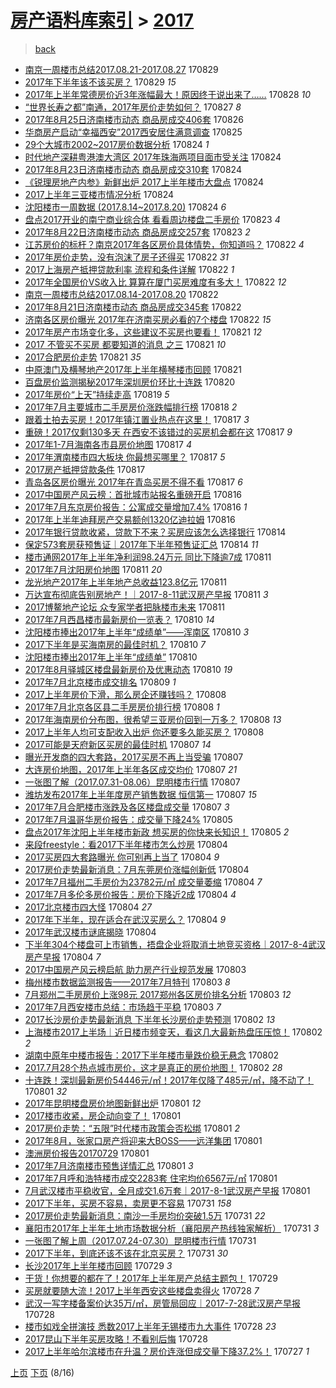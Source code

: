 [房产语料库索引](../../README.md)  > [2017](2017.md)
====
> [back](../README.md)

- [南京一周楼市总结2017.08.21-2017.08.27](http://jkwz.applinzi.com/ittc/7007162882004091921.html#%E5%8D%97%E4%BA%AC%E4%B8%80%E5%91%A8%E6%A5%BC%E5%B8%82%E6%80%BB%E7%BB%932017.08.21-2017.08.27) 170829  
- [2017年下半年该不该买房？](http://jkwz.applinzi.com/ittc/7007141345112884241.html#2017%E5%B9%B4%E4%B8%8B%E5%8D%8A%E5%B9%B4%E8%AF%A5%E4%B8%8D%E8%AF%A5%E4%B9%B0%E6%88%BF%EF%BC%9F) 170829 *15* 
- [2017年上半年常德房价近3年涨幅最大！原因终于说出来了……](http://jkwz.applinzi.com/ittc/7006572970087285777.html#2017%E5%B9%B4%E4%B8%8A%E5%8D%8A%E5%B9%B4%E5%B8%B8%E5%BE%B7%E6%88%BF%E4%BB%B7%E8%BF%913%E5%B9%B4%E6%B6%A8%E5%B9%85%E6%9C%80%E5%A4%A7%EF%BC%81%E5%8E%9F%E5%9B%A0%E7%BB%88%E4%BA%8E%E8%AF%B4%E5%87%BA%E6%9D%A5%E4%BA%86%E2%80%A6%E2%80%A6) 170828 *10* 
- [“世界长寿之都”南通，2017年房价走势如何？](http://jkwz.applinzi.com/ittc/7006609638374769681.html#%E2%80%9C%E4%B8%96%E7%95%8C%E9%95%BF%E5%AF%BF%E4%B9%8B%E9%83%BD%E2%80%9D%E5%8D%97%E9%80%9A%EF%BC%8C2017%E5%B9%B4%E6%88%BF%E4%BB%B7%E8%B5%B0%E5%8A%BF%E5%A6%82%E4%BD%95%EF%BC%9F) 170827 *8* 
- [2017年8月25日济南楼市动态 商品房成交406套](http://jkwz.applinzi.com/ittc/7006040540439905296.html#2017%E5%B9%B48%E6%9C%8825%E6%97%A5%E6%B5%8E%E5%8D%97%E6%A5%BC%E5%B8%82%E5%8A%A8%E6%80%81+%E5%95%86%E5%93%81%E6%88%BF%E6%88%90%E4%BA%A4406%E5%A5%97) 170826  
- [华商房产启动“幸福西安”2017西安居住满意调查](http://jkwz.applinzi.com/ittc/7005674343315801104.html#%E5%8D%8E%E5%95%86%E6%88%BF%E4%BA%A7%E5%90%AF%E5%8A%A8%E2%80%9C%E5%B9%B8%E7%A6%8F%E8%A5%BF%E5%AE%89%E2%80%9D2017%E8%A5%BF%E5%AE%89%E5%B1%85%E4%BD%8F%E6%BB%A1%E6%84%8F%E8%B0%83%E6%9F%A5) 170825  
- [29个大城市2002~2017房价数据分析](http://jkwz.applinzi.com/ittc/7005426566744769553.html#29%E4%B8%AA%E5%A4%A7%E5%9F%8E%E5%B8%822002%7E2017%E6%88%BF%E4%BB%B7%E6%95%B0%E6%8D%AE%E5%88%86%E6%9E%90) 170824 *1* 
- [时代地产深耕粤港澳大湾区 2017年珠海两项目面市受关注](http://jkwz.applinzi.com/ittc/7005381189572232209.html#%E6%97%B6%E4%BB%A3%E5%9C%B0%E4%BA%A7%E6%B7%B1%E8%80%95%E7%B2%A4%E6%B8%AF%E6%BE%B3%E5%A4%A7%E6%B9%BE%E5%8C%BA+2017%E5%B9%B4%E7%8F%A0%E6%B5%B7%E4%B8%A4%E9%A1%B9%E7%9B%AE%E9%9D%A2%E5%B8%82%E5%8F%97%E5%85%B3%E6%B3%A8) 170824  
- [2017年8月23日济南楼市动态 商品房成交310套](http://jkwz.applinzi.com/ittc/7005311771538359313.html#2017%E5%B9%B48%E6%9C%8823%E6%97%A5%E6%B5%8E%E5%8D%97%E6%A5%BC%E5%B8%82%E5%8A%A8%E6%80%81+%E5%95%86%E5%93%81%E6%88%BF%E6%88%90%E4%BA%A4310%E5%A5%97) 170824  
- [《锐理房地产内参》新鲜出炉 2017上半年楼市大盘点](http://jkwz.applinzi.com/ittc/7005298529923499024.html#%E3%80%8A%E9%94%90%E7%90%86%E6%88%BF%E5%9C%B0%E4%BA%A7%E5%86%85%E5%8F%82%E3%80%8B%E6%96%B0%E9%B2%9C%E5%87%BA%E7%82%89+2017%E4%B8%8A%E5%8D%8A%E5%B9%B4%E6%A5%BC%E5%B8%82%E5%A4%A7%E7%9B%98%E7%82%B9) 170824  
- [2017上半年三亚楼市情况分析](http://jkwz.applinzi.com/ittc/7005297978259276817.html#2017%E4%B8%8A%E5%8D%8A%E5%B9%B4%E4%B8%89%E4%BA%9A%E6%A5%BC%E5%B8%82%E6%83%85%E5%86%B5%E5%88%86%E6%9E%90) 170824  
- [沈阳楼市一周数据 (2017.8.14~2017.8.20)](http://jkwz.applinzi.com/ittc/7005286571480450064.html#%E6%B2%88%E9%98%B3%E6%A5%BC%E5%B8%82%E4%B8%80%E5%91%A8%E6%95%B0%E6%8D%AE+%282017.8.14%7E2017.8.20%29) 170824 *6* 
- [盘点2017开业的南宁商业综合体 看看周边楼盘二手房价](http://jkwz.applinzi.com/ittc/7005038913331397648.html#%E7%9B%98%E7%82%B92017%E5%BC%80%E4%B8%9A%E7%9A%84%E5%8D%97%E5%AE%81%E5%95%86%E4%B8%9A%E7%BB%BC%E5%90%88%E4%BD%93+%E7%9C%8B%E7%9C%8B%E5%91%A8%E8%BE%B9%E6%A5%BC%E7%9B%98%E4%BA%8C%E6%89%8B%E6%88%BF%E4%BB%B7) 170823 *4* 
- [2017年8月22日济南楼市动态 商品房成交257套](http://jkwz.applinzi.com/ittc/7004930329092293649.html#2017%E5%B9%B48%E6%9C%8822%E6%97%A5%E6%B5%8E%E5%8D%97%E6%A5%BC%E5%B8%82%E5%8A%A8%E6%80%81+%E5%95%86%E5%93%81%E6%88%BF%E6%88%90%E4%BA%A4257%E5%A5%97) 170823 *2* 
- [江苏房价的标杆？南京2017年各区房价具体情势，你知道吗？](http://jkwz.applinzi.com/ittc/7004778229553169424.html#%E6%B1%9F%E8%8B%8F%E6%88%BF%E4%BB%B7%E7%9A%84%E6%A0%87%E6%9D%86%EF%BC%9F%E5%8D%97%E4%BA%AC2017%E5%B9%B4%E5%90%84%E5%8C%BA%E6%88%BF%E4%BB%B7%E5%85%B7%E4%BD%93%E6%83%85%E5%8A%BF%EF%BC%8C%E4%BD%A0%E7%9F%A5%E9%81%93%E5%90%97%EF%BC%9F) 170822 *4* 
- [2017年房价走势，没有泡沫了房子还得买](http://jkwz.applinzi.com/ittc/7004645771289560080.html#2017%E5%B9%B4%E6%88%BF%E4%BB%B7%E8%B5%B0%E5%8A%BF%EF%BC%8C%E6%B2%A1%E6%9C%89%E6%B3%A1%E6%B2%AB%E4%BA%86%E6%88%BF%E5%AD%90%E8%BF%98%E5%BE%97%E4%B9%B0) 170822 *31* 
- [2017上海房产抵押贷款利率 流程和条件详解](http://jkwz.applinzi.com/ittc/7004637510259704849.html#2017%E4%B8%8A%E6%B5%B7%E6%88%BF%E4%BA%A7%E6%8A%B5%E6%8A%BC%E8%B4%B7%E6%AC%BE%E5%88%A9%E7%8E%87+%E6%B5%81%E7%A8%8B%E5%92%8C%E6%9D%A1%E4%BB%B6%E8%AF%A6%E8%A7%A3) 170822 *1* 
- [2017年全国房价VS收入比 算算在厦门买房难度有多大！](http://jkwz.applinzi.com/ittc/7004634562880341008.html#2017%E5%B9%B4%E5%85%A8%E5%9B%BD%E6%88%BF%E4%BB%B7VS%E6%94%B6%E5%85%A5%E6%AF%94+%E7%AE%97%E7%AE%97%E5%9C%A8%E5%8E%A6%E9%97%A8%E4%B9%B0%E6%88%BF%E9%9A%BE%E5%BA%A6%E6%9C%89%E5%A4%9A%E5%A4%A7%EF%BC%81) 170822 *12* 
- [南京一周楼市总结2017.08.14-2017.08.20](http://jkwz.applinzi.com/ittc/7004563771820082193.html#%E5%8D%97%E4%BA%AC%E4%B8%80%E5%91%A8%E6%A5%BC%E5%B8%82%E6%80%BB%E7%BB%932017.08.14-2017.08.20) 170822  
- [2017年8月21日济南楼市动态 商品房成交345套](http://jkwz.applinzi.com/ittc/7004552253036561424.html#2017%E5%B9%B48%E6%9C%8821%E6%97%A5%E6%B5%8E%E5%8D%97%E6%A5%BC%E5%B8%82%E5%8A%A8%E6%80%81+%E5%95%86%E5%93%81%E6%88%BF%E6%88%90%E4%BA%A4345%E5%A5%97) 170822  
- [济南各区房价曝光 2017年在济南买房必看的7个楼盘](http://jkwz.applinzi.com/ittc/7004417176726144017.html#%E6%B5%8E%E5%8D%97%E5%90%84%E5%8C%BA%E6%88%BF%E4%BB%B7%E6%9B%9D%E5%85%89+2017%E5%B9%B4%E5%9C%A8%E6%B5%8E%E5%8D%97%E4%B9%B0%E6%88%BF%E5%BF%85%E7%9C%8B%E7%9A%847%E4%B8%AA%E6%A5%BC%E7%9B%98) 170822 *15* 
- [2017年房产市场变化多，这些建议不买房也要看！](http://jkwz.applinzi.com/ittc/7004318289122296848.html#2017%E5%B9%B4%E6%88%BF%E4%BA%A7%E5%B8%82%E5%9C%BA%E5%8F%98%E5%8C%96%E5%A4%9A%EF%BC%8C%E8%BF%99%E4%BA%9B%E5%BB%BA%E8%AE%AE%E4%B8%8D%E4%B9%B0%E6%88%BF%E4%B9%9F%E8%A6%81%E7%9C%8B%EF%BC%81) 170821 *12* 
- [2017 不管买不买房 都要知道的消息 之三](http://jkwz.applinzi.com/ittc/7004306619691959313.html#2017+%E4%B8%8D%E7%AE%A1%E4%B9%B0%E4%B8%8D%E4%B9%B0%E6%88%BF+%E9%83%BD%E8%A6%81%E7%9F%A5%E9%81%93%E7%9A%84%E6%B6%88%E6%81%AF+%E4%B9%8B%E4%B8%89) 170821 *10* 
- [2017合肥房价走势](http://jkwz.applinzi.com/ittc/7004238021707432976.html#2017%E5%90%88%E8%82%A5%E6%88%BF%E4%BB%B7%E8%B5%B0%E5%8A%BF) 170821 *35* 
- [中原澳门及横琴地产2017年上半年横琴楼市回顾](http://jkwz.applinzi.com/ittc/7004208614334792720.html#%E4%B8%AD%E5%8E%9F%E6%BE%B3%E9%97%A8%E5%8F%8A%E6%A8%AA%E7%90%B4%E5%9C%B0%E4%BA%A72017%E5%B9%B4%E4%B8%8A%E5%8D%8A%E5%B9%B4%E6%A8%AA%E7%90%B4%E6%A5%BC%E5%B8%82%E5%9B%9E%E9%A1%BE) 170821  
- [百盘房价监测揭秘2017年深圳房价环比十连跌](http://jkwz.applinzi.com/ittc/7003843127969055760.html#%E7%99%BE%E7%9B%98%E6%88%BF%E4%BB%B7%E7%9B%91%E6%B5%8B%E6%8F%AD%E7%A7%982017%E5%B9%B4%E6%B7%B1%E5%9C%B3%E6%88%BF%E4%BB%B7%E7%8E%AF%E6%AF%94%E5%8D%81%E8%BF%9E%E8%B7%8C) 170820  
- [2017年房价“上天”持续走高](http://jkwz.applinzi.com/ittc/7003529264023208976.html#2017%E5%B9%B4%E6%88%BF%E4%BB%B7%E2%80%9C%E4%B8%8A%E5%A4%A9%E2%80%9D%E6%8C%81%E7%BB%AD%E8%B5%B0%E9%AB%98) 170819 *5* 
- [2017年7月主要城市二手房房价涨跌幅排行榜](http://jkwz.applinzi.com/ittc/7003107964419048465.html#2017%E5%B9%B47%E6%9C%88%E4%B8%BB%E8%A6%81%E5%9F%8E%E5%B8%82%E4%BA%8C%E6%89%8B%E6%88%BF%E6%88%BF%E4%BB%B7%E6%B6%A8%E8%B7%8C%E5%B9%85%E6%8E%92%E8%A1%8C%E6%A6%9C) 170818 *2* 
- [跟着土拍去买房！2017年镇江置业热点在这里！](http://jkwz.applinzi.com/ittc/7002824520141112337.html#%E8%B7%9F%E7%9D%80%E5%9C%9F%E6%8B%8D%E5%8E%BB%E4%B9%B0%E6%88%BF%EF%BC%812017%E5%B9%B4%E9%95%87%E6%B1%9F%E7%BD%AE%E4%B8%9A%E7%83%AD%E7%82%B9%E5%9C%A8%E8%BF%99%E9%87%8C%EF%BC%81) 170817 *3* 
- [重磅！2017仅剩130多天 在西安不该错过的买房机会都在这](http://jkwz.applinzi.com/ittc/7002820456238040080.html#%E9%87%8D%E7%A3%85%EF%BC%812017%E4%BB%85%E5%89%A9130%E5%A4%9A%E5%A4%A9+%E5%9C%A8%E8%A5%BF%E5%AE%89%E4%B8%8D%E8%AF%A5%E9%94%99%E8%BF%87%E7%9A%84%E4%B9%B0%E6%88%BF%E6%9C%BA%E4%BC%9A%E9%83%BD%E5%9C%A8%E8%BF%99) 170817 *9* 
- [2017年1-7月海南各市县房价地图](http://jkwz.applinzi.com/ittc/7002796740061955088.html#2017%E5%B9%B41-7%E6%9C%88%E6%B5%B7%E5%8D%97%E5%90%84%E5%B8%82%E5%8E%BF%E6%88%BF%E4%BB%B7%E5%9C%B0%E5%9B%BE) 170817 *4* 
- [2017年渭南楼市四大板块 你最想买哪里？](http://jkwz.applinzi.com/ittc/7002796742591120400.html#2017%E5%B9%B4%E6%B8%AD%E5%8D%97%E6%A5%BC%E5%B8%82%E5%9B%9B%E5%A4%A7%E6%9D%BF%E5%9D%97+%E4%BD%A0%E6%9C%80%E6%83%B3%E4%B9%B0%E5%93%AA%E9%87%8C%EF%BC%9F) 170817 *5* 
- [2017房产抵押贷款条件](http://jkwz.applinzi.com/ittc/7002703805517661200.html#2017%E6%88%BF%E4%BA%A7%E6%8A%B5%E6%8A%BC%E8%B4%B7%E6%AC%BE%E6%9D%A1%E4%BB%B6) 170817  
- [青岛各区房价曝光 2017年在青岛买房不得不看](http://jkwz.applinzi.com/ittc/7002554944794919952.html#%E9%9D%92%E5%B2%9B%E5%90%84%E5%8C%BA%E6%88%BF%E4%BB%B7%E6%9B%9D%E5%85%89+2017%E5%B9%B4%E5%9C%A8%E9%9D%92%E5%B2%9B%E4%B9%B0%E6%88%BF%E4%B8%8D%E5%BE%97%E4%B8%8D%E7%9C%8B) 170817 *6* 
- [2017中国房产风云榜：首批城市站报名重磅开启](http://jkwz.applinzi.com/ittc/7002421075760382992.html#2017%E4%B8%AD%E5%9B%BD%E6%88%BF%E4%BA%A7%E9%A3%8E%E4%BA%91%E6%A6%9C%EF%BC%9A%E9%A6%96%E6%89%B9%E5%9F%8E%E5%B8%82%E7%AB%99%E6%8A%A5%E5%90%8D%E9%87%8D%E7%A3%85%E5%BC%80%E5%90%AF) 170816  
- [2017年7月东京房价报告：公寓成交量增加7.4%](http://jkwz.applinzi.com/ittc/7002417335586259985.html#2017%E5%B9%B47%E6%9C%88%E4%B8%9C%E4%BA%AC%E6%88%BF%E4%BB%B7%E6%8A%A5%E5%91%8A%EF%BC%9A%E5%85%AC%E5%AF%93%E6%88%90%E4%BA%A4%E9%87%8F%E5%A2%9E%E5%8A%A07.4%25) 170816 *1* 
- [2017年上半年迪拜房产交易额创1320亿迪拉姆](http://jkwz.applinzi.com/ittc/7002361617889887249.html#2017%E5%B9%B4%E4%B8%8A%E5%8D%8A%E5%B9%B4%E8%BF%AA%E6%8B%9C%E6%88%BF%E4%BA%A7%E4%BA%A4%E6%98%93%E9%A2%9D%E5%88%9B1320%E4%BA%BF%E8%BF%AA%E6%8B%89%E5%A7%86) 170816  
- [2017年银行贷款收紧，贷款下不来？买房应该怎么选择银行](http://jkwz.applinzi.com/ittc/7001717391271396368.html#2017%E5%B9%B4%E9%93%B6%E8%A1%8C%E8%B4%B7%E6%AC%BE%E6%94%B6%E7%B4%A7%EF%BC%8C%E8%B4%B7%E6%AC%BE%E4%B8%8B%E4%B8%8D%E6%9D%A5%EF%BC%9F%E4%B9%B0%E6%88%BF%E5%BA%94%E8%AF%A5%E6%80%8E%E4%B9%88%E9%80%89%E6%8B%A9%E9%93%B6%E8%A1%8C) 170814  
- [保定573套房获预售证｜2017年下半年预售证汇总](http://jkwz.applinzi.com/ittc/7001617023984206864.html#%E4%BF%9D%E5%AE%9A573%E5%A5%97%E6%88%BF%E8%8E%B7%E9%A2%84%E5%94%AE%E8%AF%81%EF%BD%9C2017%E5%B9%B4%E4%B8%8B%E5%8D%8A%E5%B9%B4%E9%A2%84%E5%94%AE%E8%AF%81%E6%B1%87%E6%80%BB) 170814 *11* 
- [楼市通网2017年上半年净利润98.24万元 同比下降逾7成](http://jkwz.applinzi.com/ittc/7000586086123062288.html#%E6%A5%BC%E5%B8%82%E9%80%9A%E7%BD%912017%E5%B9%B4%E4%B8%8A%E5%8D%8A%E5%B9%B4%E5%87%80%E5%88%A9%E6%B6%A698.24%E4%B8%87%E5%85%83+%E5%90%8C%E6%AF%94%E4%B8%8B%E9%99%8D%E9%80%BE7%E6%88%90) 170811  
- [2017年7月沈阳房价地图](http://jkwz.applinzi.com/ittc/7000583247002862609.html#2017%E5%B9%B47%E6%9C%88%E6%B2%88%E9%98%B3%E6%88%BF%E4%BB%B7%E5%9C%B0%E5%9B%BE) 170811 *20* 
- [龙光地产2017年上半年地产总收益123.8亿元](http://jkwz.applinzi.com/ittc/7000567479628465168.html#%E9%BE%99%E5%85%89%E5%9C%B0%E4%BA%A72017%E5%B9%B4%E4%B8%8A%E5%8D%8A%E5%B9%B4%E5%9C%B0%E4%BA%A7%E6%80%BB%E6%94%B6%E7%9B%8A123.8%E4%BA%BF%E5%85%83) 170811  
- [万达宣布彻底告别房地产！｜2017-8-11武汉房产早报](http://jkwz.applinzi.com/ittc/7000460984156947473.html#%E4%B8%87%E8%BE%BE%E5%AE%A3%E5%B8%83%E5%BD%BB%E5%BA%95%E5%91%8A%E5%88%AB%E6%88%BF%E5%9C%B0%E4%BA%A7%EF%BC%81%EF%BD%9C2017-8-11%E6%AD%A6%E6%B1%89%E6%88%BF%E4%BA%A7%E6%97%A9%E6%8A%A5) 170811 *3* 
- [2017博鳌地产论坛 众专家学者把脉楼市未来](http://jkwz.applinzi.com/ittc/7000356384733135888.html#2017%E5%8D%9A%E9%B3%8C%E5%9C%B0%E4%BA%A7%E8%AE%BA%E5%9D%9B+%E4%BC%97%E4%B8%93%E5%AE%B6%E5%AD%A6%E8%80%85%E6%8A%8A%E8%84%89%E6%A5%BC%E5%B8%82%E6%9C%AA%E6%9D%A5) 170811  
- [2017年7月西昌楼市最新房价一览表？](http://jkwz.applinzi.com/ittc/7000304643744465936.html#2017%E5%B9%B47%E6%9C%88%E8%A5%BF%E6%98%8C%E6%A5%BC%E5%B8%82%E6%9C%80%E6%96%B0%E6%88%BF%E4%BB%B7%E4%B8%80%E8%A7%88%E8%A1%A8%EF%BC%9F) 170810 *14* 
- [沈阳楼市捧出2017年上半年“成绩单”——浑南区](http://jkwz.applinzi.com/ittc/7000231228559852560.html#%E6%B2%88%E9%98%B3%E6%A5%BC%E5%B8%82%E6%8D%A7%E5%87%BA2017%E5%B9%B4%E4%B8%8A%E5%8D%8A%E5%B9%B4%E2%80%9C%E6%88%90%E7%BB%A9%E5%8D%95%E2%80%9D%E2%80%94%E2%80%94%E6%B5%91%E5%8D%97%E5%8C%BA) 170810 *3* 
- [2017下半年是买海南房的最佳时机？](http://jkwz.applinzi.com/ittc/7000102975086003217.html#2017%E4%B8%8B%E5%8D%8A%E5%B9%B4%E6%98%AF%E4%B9%B0%E6%B5%B7%E5%8D%97%E6%88%BF%E7%9A%84%E6%9C%80%E4%BD%B3%E6%97%B6%E6%9C%BA%EF%BC%9F) 170810 *7* 
- [沈阳楼市捧出2017年上半年“成绩单”](http://jkwz.applinzi.com/ittc/7000089679846966289.html#%E6%B2%88%E9%98%B3%E6%A5%BC%E5%B8%82%E6%8D%A7%E5%87%BA2017%E5%B9%B4%E4%B8%8A%E5%8D%8A%E5%B9%B4%E2%80%9C%E6%88%90%E7%BB%A9%E5%8D%95%E2%80%9D) 170810  
- [2017年8月驿城区楼盘最新房价及优惠动态](http://jkwz.applinzi.com/ittc/7000084476779299856.html#2017%E5%B9%B48%E6%9C%88%E9%A9%BF%E5%9F%8E%E5%8C%BA%E6%A5%BC%E7%9B%98%E6%9C%80%E6%96%B0%E6%88%BF%E4%BB%B7%E5%8F%8A%E4%BC%98%E6%83%A0%E5%8A%A8%E6%80%81) 170810 *19* 
- [2017年7月北京楼市成交排名](http://jkwz.applinzi.com/ittc/6999845888053478417.html#2017%E5%B9%B47%E6%9C%88%E5%8C%97%E4%BA%AC%E6%A5%BC%E5%B8%82%E6%88%90%E4%BA%A4%E6%8E%92%E5%90%8D) 170809 *1* 
- [2017上半年房价下滑，那么房企还赚钱吗？](http://jkwz.applinzi.com/ittc/6999483503585264657.html#2017%E4%B8%8A%E5%8D%8A%E5%B9%B4%E6%88%BF%E4%BB%B7%E4%B8%8B%E6%BB%91%EF%BC%8C%E9%82%A3%E4%B9%88%E6%88%BF%E4%BC%81%E8%BF%98%E8%B5%9A%E9%92%B1%E5%90%97%EF%BC%9F) 170808  
- [2017年7月北京各区县二手房房价排行榜](http://jkwz.applinzi.com/ittc/6999470338453554193.html#2017%E5%B9%B47%E6%9C%88%E5%8C%97%E4%BA%AC%E5%90%84%E5%8C%BA%E5%8E%BF%E4%BA%8C%E6%89%8B%E6%88%BF%E6%88%BF%E4%BB%B7%E6%8E%92%E8%A1%8C%E6%A6%9C) 170808 *1* 
- [2017年海南房价分布图，很希望三亚房价回到一万多？](http://jkwz.applinzi.com/ittc/6999462740966769681.html#2017%E5%B9%B4%E6%B5%B7%E5%8D%97%E6%88%BF%E4%BB%B7%E5%88%86%E5%B8%83%E5%9B%BE%EF%BC%8C%E5%BE%88%E5%B8%8C%E6%9C%9B%E4%B8%89%E4%BA%9A%E6%88%BF%E4%BB%B7%E5%9B%9E%E5%88%B0%E4%B8%80%E4%B8%87%E5%A4%9A%EF%BC%9F) 170808 *13* 
- [2017上半年人均可支配收入出炉 你还要多久能买房？](http://jkwz.applinzi.com/ittc/6999437596093318160.html#2017%E4%B8%8A%E5%8D%8A%E5%B9%B4%E4%BA%BA%E5%9D%87%E5%8F%AF%E6%94%AF%E9%85%8D%E6%94%B6%E5%85%A5%E5%87%BA%E7%82%89+%E4%BD%A0%E8%BF%98%E8%A6%81%E5%A4%9A%E4%B9%85%E8%83%BD%E4%B9%B0%E6%88%BF%EF%BC%9F) 170808  
- [2017可能是天府新区买房的最佳时机](http://jkwz.applinzi.com/ittc/6999188259564160017.html#2017%E5%8F%AF%E8%83%BD%E6%98%AF%E5%A4%A9%E5%BA%9C%E6%96%B0%E5%8C%BA%E4%B9%B0%E6%88%BF%E7%9A%84%E6%9C%80%E4%BD%B3%E6%97%B6%E6%9C%BA) 170807 *14* 
- [曝光开发商的四大套路，2017买房不再上当受骗](http://jkwz.applinzi.com/ittc/6999104934807864336.html#%E6%9B%9D%E5%85%89%E5%BC%80%E5%8F%91%E5%95%86%E7%9A%84%E5%9B%9B%E5%A4%A7%E5%A5%97%E8%B7%AF%EF%BC%8C2017%E4%B9%B0%E6%88%BF%E4%B8%8D%E5%86%8D%E4%B8%8A%E5%BD%93%E5%8F%97%E9%AA%97) 170807  
- [大连房价地图，2017年上半年各区成交均价](http://jkwz.applinzi.com/ittc/6999098481510450192.html#%E5%A4%A7%E8%BF%9E%E6%88%BF%E4%BB%B7%E5%9C%B0%E5%9B%BE%EF%BC%8C2017%E5%B9%B4%E4%B8%8A%E5%8D%8A%E5%B9%B4%E5%90%84%E5%8C%BA%E6%88%90%E4%BA%A4%E5%9D%87%E4%BB%B7) 170807 *21* 
- [一张图了解（2017.07.31-08.06）昆明楼市行情](http://jkwz.applinzi.com/ittc/6999095418980664337.html#%E4%B8%80%E5%BC%A0%E5%9B%BE%E4%BA%86%E8%A7%A3%EF%BC%882017.07.31-08.06%EF%BC%89%E6%98%86%E6%98%8E%E6%A5%BC%E5%B8%82%E8%A1%8C%E6%83%85) 170807  
- [潍坊发布2017年上半年度房产销售数据 恒信第一](http://jkwz.applinzi.com/ittc/6999090208241632272.html#%E6%BD%8D%E5%9D%8A%E5%8F%91%E5%B8%832017%E5%B9%B4%E4%B8%8A%E5%8D%8A%E5%B9%B4%E5%BA%A6%E6%88%BF%E4%BA%A7%E9%94%80%E5%94%AE%E6%95%B0%E6%8D%AE+%E6%81%92%E4%BF%A1%E7%AC%AC%E4%B8%80) 170807 *15* 
- [2017年7月合肥楼市涨跌及各区楼盘成交量](http://jkwz.applinzi.com/ittc/6999048602931168273.html#2017%E5%B9%B47%E6%9C%88%E5%90%88%E8%82%A5%E6%A5%BC%E5%B8%82%E6%B6%A8%E8%B7%8C%E5%8F%8A%E5%90%84%E5%8C%BA%E6%A5%BC%E7%9B%98%E6%88%90%E4%BA%A4%E9%87%8F) 170807 *3* 
- [2017年7月温哥华房价报告：成交量下降24%](http://jkwz.applinzi.com/ittc/6998354885349999632.html#2017%E5%B9%B47%E6%9C%88%E6%B8%A9%E5%93%A5%E5%8D%8E%E6%88%BF%E4%BB%B7%E6%8A%A5%E5%91%8A%EF%BC%9A%E6%88%90%E4%BA%A4%E9%87%8F%E4%B8%8B%E9%99%8D24%25) 170805  
- [盘点2017年沈阳上半年楼市新政 想买房的你快来长知识！](http://jkwz.applinzi.com/ittc/6998262184621376528.html#%E7%9B%98%E7%82%B92017%E5%B9%B4%E6%B2%88%E9%98%B3%E4%B8%8A%E5%8D%8A%E5%B9%B4%E6%A5%BC%E5%B8%82%E6%96%B0%E6%94%BF+%E6%83%B3%E4%B9%B0%E6%88%BF%E7%9A%84%E4%BD%A0%E5%BF%AB%E6%9D%A5%E9%95%BF%E7%9F%A5%E8%AF%86%EF%BC%81) 170805 *2* 
- [来段freestyle：看2017下半年楼市怎么炒房](http://jkwz.applinzi.com/ittc/6998004770957427729.html#%E6%9D%A5%E6%AE%B5freestyle%EF%BC%9A%E7%9C%8B2017%E4%B8%8B%E5%8D%8A%E5%B9%B4%E6%A5%BC%E5%B8%82%E6%80%8E%E4%B9%88%E7%82%92%E6%88%BF) 170804  
- [2017买房四大套路曝光 你可别再上当了](http://jkwz.applinzi.com/ittc/6997996980192936976.html#2017%E4%B9%B0%E6%88%BF%E5%9B%9B%E5%A4%A7%E5%A5%97%E8%B7%AF%E6%9B%9D%E5%85%89+%E4%BD%A0%E5%8F%AF%E5%88%AB%E5%86%8D%E4%B8%8A%E5%BD%93%E4%BA%86) 170804 *9* 
- [2017房价走势最新消息：7月东莞房价涨幅创新低](http://jkwz.applinzi.com/ittc/6997964448143508496.html#2017%E6%88%BF%E4%BB%B7%E8%B5%B0%E5%8A%BF%E6%9C%80%E6%96%B0%E6%B6%88%E6%81%AF%EF%BC%9A7%E6%9C%88%E4%B8%9C%E8%8E%9E%E6%88%BF%E4%BB%B7%E6%B6%A8%E5%B9%85%E5%88%9B%E6%96%B0%E4%BD%8E) 170804  
- [2017年7月福州二手房价为23782元/㎡ 成交量萎缩](http://jkwz.applinzi.com/ittc/6997942421345010704.html#2017%E5%B9%B47%E6%9C%88%E7%A6%8F%E5%B7%9E%E4%BA%8C%E6%89%8B%E6%88%BF%E4%BB%B7%E4%B8%BA23782%E5%85%83%2F%E3%8E%A1+%E6%88%90%E4%BA%A4%E9%87%8F%E8%90%8E%E7%BC%A9) 170804 *7* 
- [2017年7月多伦多房价报告：房价下降近2成](http://jkwz.applinzi.com/ittc/6997919941318411280.html#2017%E5%B9%B47%E6%9C%88%E5%A4%9A%E4%BC%A6%E5%A4%9A%E6%88%BF%E4%BB%B7%E6%8A%A5%E5%91%8A%EF%BC%9A%E6%88%BF%E4%BB%B7%E4%B8%8B%E9%99%8D%E8%BF%912%E6%88%90) 170804 *4* 
- [2017北京楼市四大怪](http://jkwz.applinzi.com/ittc/6997901742099137553.html#2017%E5%8C%97%E4%BA%AC%E6%A5%BC%E5%B8%82%E5%9B%9B%E5%A4%A7%E6%80%AA) 170804 *27* 
- [2017年下半年，现在适合在武汉买房么？](http://jkwz.applinzi.com/ittc/6997893493195015185.html#2017%E5%B9%B4%E4%B8%8B%E5%8D%8A%E5%B9%B4%EF%BC%8C%E7%8E%B0%E5%9C%A8%E9%80%82%E5%90%88%E5%9C%A8%E6%AD%A6%E6%B1%89%E4%B9%B0%E6%88%BF%E4%B9%88%EF%BC%9F) 170804 *9* 
- [2017年武汉楼市谜底揭晓](http://jkwz.applinzi.com/ittc/6997878320979772432.html#2017%E5%B9%B4%E6%AD%A6%E6%B1%89%E6%A5%BC%E5%B8%82%E8%B0%9C%E5%BA%95%E6%8F%AD%E6%99%93) 170804  
- [下半年304个楼盘可上市销售，捂盘企业将取消土地竞买资格｜2017-8-4武汉房产早报](http://jkwz.applinzi.com/ittc/6997862951426720784.html#%E4%B8%8B%E5%8D%8A%E5%B9%B4304%E4%B8%AA%E6%A5%BC%E7%9B%98%E5%8F%AF%E4%B8%8A%E5%B8%82%E9%94%80%E5%94%AE%EF%BC%8C%E6%8D%82%E7%9B%98%E4%BC%81%E4%B8%9A%E5%B0%86%E5%8F%96%E6%B6%88%E5%9C%9F%E5%9C%B0%E7%AB%9E%E4%B9%B0%E8%B5%84%E6%A0%BC%EF%BD%9C2017-8-4%E6%AD%A6%E6%B1%89%E6%88%BF%E4%BA%A7%E6%97%A9%E6%8A%A5) 170804 *7* 
- [2017中国房产风云榜启航 助力房产行业规范发展](http://jkwz.applinzi.com/ittc/6997677154983478289.html#2017%E4%B8%AD%E5%9B%BD%E6%88%BF%E4%BA%A7%E9%A3%8E%E4%BA%91%E6%A6%9C%E5%90%AF%E8%88%AA+%E5%8A%A9%E5%8A%9B%E6%88%BF%E4%BA%A7%E8%A1%8C%E4%B8%9A%E8%A7%84%E8%8C%83%E5%8F%91%E5%B1%95) 170803  
- [梅州楼市数据监测报告——2017年7月特刊](http://jkwz.applinzi.com/ittc/6997589387083514896.html#%E6%A2%85%E5%B7%9E%E6%A5%BC%E5%B8%82%E6%95%B0%E6%8D%AE%E7%9B%91%E6%B5%8B%E6%8A%A5%E5%91%8A%E2%80%94%E2%80%942017%E5%B9%B47%E6%9C%88%E7%89%B9%E5%88%8A) 170803 *8* 
- [7月郑州二手房房价上涨98元 2017郑州各区房价排名分析](http://jkwz.applinzi.com/ittc/6997532909630915600.html#7%E6%9C%88%E9%83%91%E5%B7%9E%E4%BA%8C%E6%89%8B%E6%88%BF%E6%88%BF%E4%BB%B7%E4%B8%8A%E6%B6%A898%E5%85%83+2017%E9%83%91%E5%B7%9E%E5%90%84%E5%8C%BA%E6%88%BF%E4%BB%B7%E6%8E%92%E5%90%8D%E5%88%86%E6%9E%90) 170803 *12* 
- [2017年7月西安楼市总结：市场趋于平稳](http://jkwz.applinzi.com/ittc/6997521854846469136.html#2017%E5%B9%B47%E6%9C%88%E8%A5%BF%E5%AE%89%E6%A5%BC%E5%B8%82%E6%80%BB%E7%BB%93%EF%BC%9A%E5%B8%82%E5%9C%BA%E8%B6%8B%E4%BA%8E%E5%B9%B3%E7%A8%B3) 170803 *7* 
- [2017长沙房价走势最新消息 下半年长沙房价走势预测](http://jkwz.applinzi.com/ittc/6997337048418354192.html#2017%E9%95%BF%E6%B2%99%E6%88%BF%E4%BB%B7%E8%B5%B0%E5%8A%BF%E6%9C%80%E6%96%B0%E6%B6%88%E6%81%AF+%E4%B8%8B%E5%8D%8A%E5%B9%B4%E9%95%BF%E6%B2%99%E6%88%BF%E4%BB%B7%E8%B5%B0%E5%8A%BF%E9%A2%84%E6%B5%8B) 170802 *13* 
- [上海楼市2017上半场｜近日楼市频变天，看这几大最新热盘压压惊！](http://jkwz.applinzi.com/ittc/6997301524081148945.html#%E4%B8%8A%E6%B5%B7%E6%A5%BC%E5%B8%822017%E4%B8%8A%E5%8D%8A%E5%9C%BA%EF%BD%9C%E8%BF%91%E6%97%A5%E6%A5%BC%E5%B8%82%E9%A2%91%E5%8F%98%E5%A4%A9%EF%BC%8C%E7%9C%8B%E8%BF%99%E5%87%A0%E5%A4%A7%E6%9C%80%E6%96%B0%E7%83%AD%E7%9B%98%E5%8E%8B%E5%8E%8B%E6%83%8A%EF%BC%81) 170802 *2* 
- [湖南中原年中楼市报告：2017下半年楼市量跌价稳无悬念](http://jkwz.applinzi.com/ittc/6997239619220145168.html#%E6%B9%96%E5%8D%97%E4%B8%AD%E5%8E%9F%E5%B9%B4%E4%B8%AD%E6%A5%BC%E5%B8%82%E6%8A%A5%E5%91%8A%EF%BC%9A2017%E4%B8%8B%E5%8D%8A%E5%B9%B4%E6%A5%BC%E5%B8%82%E9%87%8F%E8%B7%8C%E4%BB%B7%E7%A8%B3%E6%97%A0%E6%82%AC%E5%BF%B5) 170802  
- [2017.7月28个热点城市房价，这才是真正的房价地图！](http://jkwz.applinzi.com/ittc/6997149185865155601.html#2017.7%E6%9C%8828%E4%B8%AA%E7%83%AD%E7%82%B9%E5%9F%8E%E5%B8%82%E6%88%BF%E4%BB%B7%EF%BC%8C%E8%BF%99%E6%89%8D%E6%98%AF%E7%9C%9F%E6%AD%A3%E7%9A%84%E6%88%BF%E4%BB%B7%E5%9C%B0%E5%9B%BE%EF%BC%81) 170802 *28* 
- [十连跌！深圳最新房价54446元/㎡！2017年仅降了485元/㎡，降不动了！](http://jkwz.applinzi.com/ittc/6996930075210286096.html#%E5%8D%81%E8%BF%9E%E8%B7%8C%EF%BC%81%E6%B7%B1%E5%9C%B3%E6%9C%80%E6%96%B0%E6%88%BF%E4%BB%B754446%E5%85%83%2F%E3%8E%A1%EF%BC%812017%E5%B9%B4%E4%BB%85%E9%99%8D%E4%BA%86485%E5%85%83%2F%E3%8E%A1%EF%BC%8C%E9%99%8D%E4%B8%8D%E5%8A%A8%E4%BA%86%EF%BC%81) 170801 *32* 
- [2017年昆明楼盘房价地图新鲜出炉](http://jkwz.applinzi.com/ittc/6996887522645640208.html#2017%E5%B9%B4%E6%98%86%E6%98%8E%E6%A5%BC%E7%9B%98%E6%88%BF%E4%BB%B7%E5%9C%B0%E5%9B%BE%E6%96%B0%E9%B2%9C%E5%87%BA%E7%82%89) 170801 *12* 
- [2017楼市收紧，房企动向变了！](http://jkwz.applinzi.com/ittc/6996861123033564176.html#2017%E6%A5%BC%E5%B8%82%E6%94%B6%E7%B4%A7%EF%BC%8C%E6%88%BF%E4%BC%81%E5%8A%A8%E5%90%91%E5%8F%98%E4%BA%86%EF%BC%81) 170801  
- [2017房价走势：“五限”时代楼市政策会否松绑](http://jkwz.applinzi.com/ittc/6996856261554209809.html#2017%E6%88%BF%E4%BB%B7%E8%B5%B0%E5%8A%BF%EF%BC%9A%E2%80%9C%E4%BA%94%E9%99%90%E2%80%9D%E6%97%B6%E4%BB%A3%E6%A5%BC%E5%B8%82%E6%94%BF%E7%AD%96%E4%BC%9A%E5%90%A6%E6%9D%BE%E7%BB%91) 170801 *2* 
- [2017年8月，张家口房产将迎来大BOSS——远洋集团](http://jkwz.applinzi.com/ittc/6996795328878347281.html#2017%E5%B9%B48%E6%9C%88%EF%BC%8C%E5%BC%A0%E5%AE%B6%E5%8F%A3%E6%88%BF%E4%BA%A7%E5%B0%86%E8%BF%8E%E6%9D%A5%E5%A4%A7BOSS%E2%80%94%E2%80%94%E8%BF%9C%E6%B4%8B%E9%9B%86%E5%9B%A2) 170801  
- [澳洲房价报告20170729](http://jkwz.applinzi.com/ittc/6996786922306143248.html#%E6%BE%B3%E6%B4%B2%E6%88%BF%E4%BB%B7%E6%8A%A5%E5%91%8A20170729) 170801  
- [2017年7月济南楼市预售详情汇总](http://jkwz.applinzi.com/ittc/6996778730197091345.html#2017%E5%B9%B47%E6%9C%88%E6%B5%8E%E5%8D%97%E6%A5%BC%E5%B8%82%E9%A2%84%E5%94%AE%E8%AF%A6%E6%83%85%E6%B1%87%E6%80%BB) 170801 *3* 
- [2017年7月呼和浩特楼市成交2283套 住宅均价6567元/㎡](http://jkwz.applinzi.com/ittc/6996759372771116049.html#2017%E5%B9%B47%E6%9C%88%E5%91%BC%E5%92%8C%E6%B5%A9%E7%89%B9%E6%A5%BC%E5%B8%82%E6%88%90%E4%BA%A42283%E5%A5%97+%E4%BD%8F%E5%AE%85%E5%9D%87%E4%BB%B76567%E5%85%83%2F%E3%8E%A1) 170801  
- [7月武汉楼市平稳收官，全月成交1.6万套｜2017-8-1武汉房产早报](http://jkwz.applinzi.com/ittc/6996753741603406865.html#7%E6%9C%88%E6%AD%A6%E6%B1%89%E6%A5%BC%E5%B8%82%E5%B9%B3%E7%A8%B3%E6%94%B6%E5%AE%98%EF%BC%8C%E5%85%A8%E6%9C%88%E6%88%90%E4%BA%A41.6%E4%B8%87%E5%A5%97%EF%BD%9C2017-8-1%E6%AD%A6%E6%B1%89%E6%88%BF%E4%BA%A7%E6%97%A9%E6%8A%A5) 170801  
- [2017下半年，买房不容易，卖房更不容易](http://jkwz.applinzi.com/ittc/6996532345652642833.html#2017%E4%B8%8B%E5%8D%8A%E5%B9%B4%EF%BC%8C%E4%B9%B0%E6%88%BF%E4%B8%8D%E5%AE%B9%E6%98%93%EF%BC%8C%E5%8D%96%E6%88%BF%E6%9B%B4%E4%B8%8D%E5%AE%B9%E6%98%93) 170731 *158* 
- [2017房价走势最新消息：南沙一手房均价突破1.5万](http://jkwz.applinzi.com/ittc/6996527838768137233.html#2017%E6%88%BF%E4%BB%B7%E8%B5%B0%E5%8A%BF%E6%9C%80%E6%96%B0%E6%B6%88%E6%81%AF%EF%BC%9A%E5%8D%97%E6%B2%99%E4%B8%80%E6%89%8B%E6%88%BF%E5%9D%87%E4%BB%B7%E7%AA%81%E7%A0%B41.5%E4%B8%87) 170731 *22* 
- [襄阳市2017年上半年土地市场数据分析（襄阳房产热线独家解析）](http://jkwz.applinzi.com/ittc/6996491832828363792.html#%E8%A5%84%E9%98%B3%E5%B8%822017%E5%B9%B4%E4%B8%8A%E5%8D%8A%E5%B9%B4%E5%9C%9F%E5%9C%B0%E5%B8%82%E5%9C%BA%E6%95%B0%E6%8D%AE%E5%88%86%E6%9E%90%EF%BC%88%E8%A5%84%E9%98%B3%E6%88%BF%E4%BA%A7%E7%83%AD%E7%BA%BF%E7%8B%AC%E5%AE%B6%E8%A7%A3%E6%9E%90%EF%BC%89) 170731 *3* 
- [一张图了解上周（2017.07.24-07.30）昆明楼市行情](http://jkwz.applinzi.com/ittc/6996474080289883152.html#%E4%B8%80%E5%BC%A0%E5%9B%BE%E4%BA%86%E8%A7%A3%E4%B8%8A%E5%91%A8%EF%BC%882017.07.24-07.30%EF%BC%89%E6%98%86%E6%98%8E%E6%A5%BC%E5%B8%82%E8%A1%8C%E6%83%85) 170731  
- [2017下半年，到底还该不该在北京买房？](http://jkwz.applinzi.com/ittc/6996411526070928401.html#2017%E4%B8%8B%E5%8D%8A%E5%B9%B4%EF%BC%8C%E5%88%B0%E5%BA%95%E8%BF%98%E8%AF%A5%E4%B8%8D%E8%AF%A5%E5%9C%A8%E5%8C%97%E4%BA%AC%E4%B9%B0%E6%88%BF%EF%BC%9F) 170731 *30* 
- [长沙2017年上半年楼市回顾](http://jkwz.applinzi.com/ittc/6995836299884626961.html#%E9%95%BF%E6%B2%992017%E5%B9%B4%E4%B8%8A%E5%8D%8A%E5%B9%B4%E6%A5%BC%E5%B8%82%E5%9B%9E%E9%A1%BE) 170729 *3* 
- [干货！你想要的都在了！2017年上半年房产总结主题包！](http://jkwz.applinzi.com/ittc/6995677660494431249.html#%E5%B9%B2%E8%B4%A7%EF%BC%81%E4%BD%A0%E6%83%B3%E8%A6%81%E7%9A%84%E9%83%BD%E5%9C%A8%E4%BA%86%EF%BC%812017%E5%B9%B4%E4%B8%8A%E5%8D%8A%E5%B9%B4%E6%88%BF%E4%BA%A7%E6%80%BB%E7%BB%93%E4%B8%BB%E9%A2%98%E5%8C%85%EF%BC%81) 170729  
- [买房就要随大流！2017上半年西安这些楼盘卖得火](http://jkwz.applinzi.com/ittc/6995310461627925520.html#%E4%B9%B0%E6%88%BF%E5%B0%B1%E8%A6%81%E9%9A%8F%E5%A4%A7%E6%B5%81%EF%BC%812017%E4%B8%8A%E5%8D%8A%E5%B9%B4%E8%A5%BF%E5%AE%89%E8%BF%99%E4%BA%9B%E6%A5%BC%E7%9B%98%E5%8D%96%E5%BE%97%E7%81%AB) 170728 *7* 
- [武汉一写字楼备案价达35万/㎡，房管局回应｜2017-7-28武汉房产早报](http://jkwz.applinzi.com/ittc/6995267501280461840.html#%E6%AD%A6%E6%B1%89%E4%B8%80%E5%86%99%E5%AD%97%E6%A5%BC%E5%A4%87%E6%A1%88%E4%BB%B7%E8%BE%BE35%E4%B8%87%2F%E3%8E%A1%EF%BC%8C%E6%88%BF%E7%AE%A1%E5%B1%80%E5%9B%9E%E5%BA%94%EF%BD%9C2017-7-28%E6%AD%A6%E6%B1%89%E6%88%BF%E4%BA%A7%E6%97%A9%E6%8A%A5) 170728  
- [楼市如戏全拼演技 悉数2017上半年无锡楼市九大事件](http://jkwz.applinzi.com/ittc/6995263303809762320.html#%E6%A5%BC%E5%B8%82%E5%A6%82%E6%88%8F%E5%85%A8%E6%8B%BC%E6%BC%94%E6%8A%80+%E6%82%89%E6%95%B02017%E4%B8%8A%E5%8D%8A%E5%B9%B4%E6%97%A0%E9%94%A1%E6%A5%BC%E5%B8%82%E4%B9%9D%E5%A4%A7%E4%BA%8B%E4%BB%B6) 170728 *23* 
- [2017昆山下半年买房攻略！不看别后悔](http://jkwz.applinzi.com/ittc/6995240784595780624.html#2017%E6%98%86%E5%B1%B1%E4%B8%8B%E5%8D%8A%E5%B9%B4%E4%B9%B0%E6%88%BF%E6%94%BB%E7%95%A5%EF%BC%81%E4%B8%8D%E7%9C%8B%E5%88%AB%E5%90%8E%E6%82%94) 170728  
- [2017上半年哈尔滨楼市在升温？房价连涨但成交量下降37.2%！](http://jkwz.applinzi.com/ittc/6995041656787977232.html#2017%E4%B8%8A%E5%8D%8A%E5%B9%B4%E5%93%88%E5%B0%94%E6%BB%A8%E6%A5%BC%E5%B8%82%E5%9C%A8%E5%8D%87%E6%B8%A9%EF%BC%9F%E6%88%BF%E4%BB%B7%E8%BF%9E%E6%B6%A8%E4%BD%86%E6%88%90%E4%BA%A4%E9%87%8F%E4%B8%8B%E9%99%8D37.2%25%EF%BC%81) 170727 *1* 


 [上页](20179.md) [下页](20177.md)          (8/16)